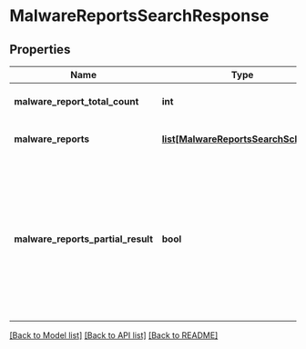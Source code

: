 # MalwareReportsSearchResponse


## Properties
Name | Type | Description | Notes
------------ | ------------- | ------------- | -------------
**malware_report_total_count** | **int** | Total count of matched results. | 
**malware_reports** | [**list[MalwareReportsSearchSchema]**](MalwareReportsSearchSchema.md) | List of Malware reports. | [optional] 
**malware_reports_partial_result** | **bool** | Indicates whether response contains partial result. It could be in case when request took too long and was terminated by timeout. | [optional] 

[[Back to Model list]](../README.md#documentation-for-models) [[Back to API list]](../README.md#documentation-for-api-endpoints) [[Back to README]](../README.md)


